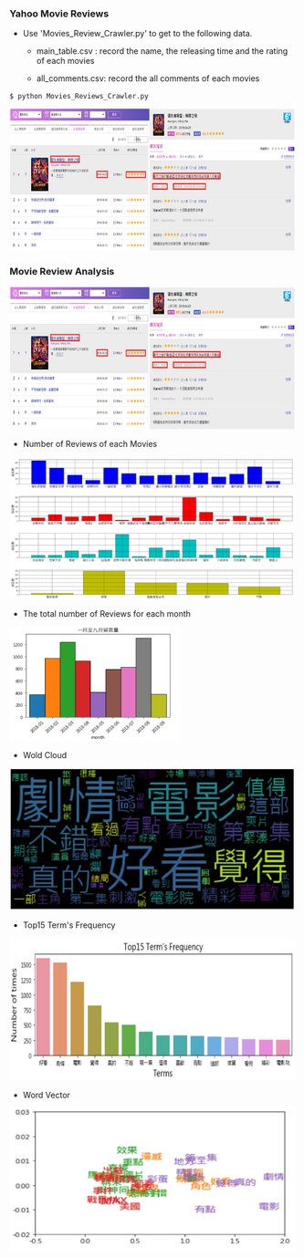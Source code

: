 ### Yahoo Movie Reviews
 - Use 'Movies_Review_Crawler.py' to get to the following data.
    - main_table.csv : record the name, the releasing time and the rating of each movies

    - all_comments.csv: record the all comments of each movies

```Linux
$ python Movies_Reviews_Crawler.py
```

<img src = "https://github.com/hengbinxu/Yahoo-Movie-Reviews/blob/master/png/Yahoo_Reviews.PNG" height = 250 width = 500>

### Movie Review Analysis

<img src = "https://github.com/hengbinxu/Yahoo-Movie-Reviews/blob/master/png/Yahoo_Reviews.PNG" height = 250 width = 500>

  - Number of Reviews of each Movies
  
 <img src = "https://github.com/hengbinxu/Yahoo-Movie-Reviews/blob/master/png/comment_num.PNG" height = 250 width = 500>

  - The total number of Reviews for each month

  <img src = "https://github.com/hengbinxu/Yahoo-Movie-Reviews/blob/master/png/review_num.PNG" height = 200 width = 300>

  - Wold Cloud

  <img src = "https://github.com/hengbinxu/Yahoo-Movie-Reviews/blob/master/png/wordcloud.PNG" height = 250 width = 500 >

  - Top15 Term's Frequency

  <img src = 'https://github.com/hengbinxu/Yahoo-Movie-Reviews/blob/master/png/top_term_freq.PNG' height = 250 width = 500>

  - Word Vector

  <img src = "https://github.com/hengbinxu/Yahoo-Movie-Reviews/blob/master/png/wordvec.PNG" height = 250 width = 500>


